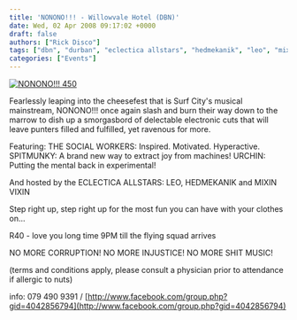 ```yaml
---
title: 'NONONO!!! - Willowvale Hotel (DBN)'
date: Wed, 02 Apr 2008 09:17:02 +0000
draft: false
authors: ["Rick Disco"]
tags: ["dbn", "durban", "eclectica allstars", "hedmekanik", "leo", "mixin vixin", "nonono", "social workers", "spitmunky", "surf city", "urchin", "willowvale hotel"]
categories: ["Events"]
---
```


[![NONONO!!! 450](/wp-content/uploads/2008/04/nonono-apr25-450.jpg)](/wp-content/uploads/2008/04/nonono-apr25.jpg "NONONO!!!")

Fearlessly leaping into the cheesefest that is Surf City's musical mainstream, NONONO!!! once again slash and burn their way down to the marrow to dish up a smorgasbord of delectable electronic cuts that will leave punters filled and fulfilled, yet ravenous for more.

Featuring: THE SOCIAL WORKERS: Inspired. Motivated. Hyperactive. SPITMUNKY: A brand new way to extract joy from machines! URCHIN: Putting the mental back in experimental!

And hosted by the ECLECTICA ALLSTARS: LEO, HEDMEKANIK and MIXIN VIXIN

Step right up, step right up for the most fun you can have with your clothes on...

R40 - love you long time 9PM till the flying squad arrives

NO MORE CORRUPTION! NO MORE INJUSTICE! NO MORE SHIT MUSIC!

(terms and conditions apply, please consult a physician prior to attendance if allergic to nuts)

info: 079 490 9391 / [http://www.facebook.com/group.php?gid=4042856794](http://www.facebook.com/group.php?gid=4042856794)